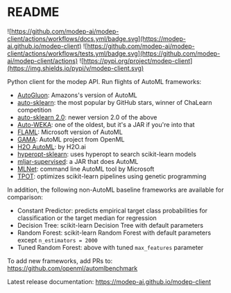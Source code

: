 # README

![https://github.com/modep-ai/modep-client/actions/workflows/docs.yml/badge.svg](https://modep-ai.github.io/modep-client)
![https://github.com/modep-ai/modep-client/actions/workflows/tests.yml/badge.svg](https://github.com/modep-ai/modep-client/actions)
![https://pypi.org/project/modep-client](https://img.shields.io/pypi/v/modep-client.svg)

Python client for the modep API. Run flights of AutoML frameworks:

- [AutoGluon](https://auto.gluon.ai): Amazons's version of AutoML
- [auto-sklearn](https://www.automl.org/automl/auto-sklearn/): the most popular by GitHub stars, winner of ChaLearn competition
- [auto-sklearn 2.0](https://www.automl.org/auto-sklearn-2-0-the-next-generation/): newer version 2.0 of the above
- [Auto-WEKA](https://www.cs.ubc.ca/labs/beta/Projects/autoweka/): one of the oldest, but it's a JAR if you're into that
- [FLAML](https://github.com/microsoft/FLAML): Microsoft version of AutoML
- [GAMA](https://github.com/PGijsbers/gama): AutoML project from OpenML
- [H2O AutoML](https://docs.h2o.ai/h2o/latest-stable/h2o-docs/automl.html): by H2O.ai
- [hyperopt-sklearn](http://hyperopt.github.io/hyperopt-sklearn/): uses hyperopt to search scikit-learn models
- [mljar-supervised](https://supervised.mljar.com/): a JAR that does AutoML
- [MLNet](https://docs.microsoft.com/en-us/dotnet/machine-learning/reference/ml-net-cli-reference): command line AutoML tool by Microsoft
- [TPOT](https://github.com/EpistasisLab/tpot): optimizes scikit-learn pipelines using genetic programming

In addition, the following non-AutoML baseline frameworks are available for comparison:

- Constant Predictor: predicts empirical target class probabilities for classification or the target median for regression
- Decision Tree: scikit-learn Decision Tree with default parameters
- Random Forest: scikit-learn Random Forest with default parameters except `n_estimators = 2000`
- Tuned Random Forest: above with tuned `max_features` parameter

To add new frameworks, add PRs to: https://github.com/openml/automlbenchmark
  
Latest release documentation: https://modep-ai.github.io/modep-client
